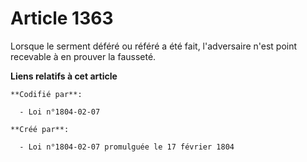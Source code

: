 # Article 1363

Lorsque le serment déféré ou référé a été fait, l'adversaire n'est point recevable à en prouver la fausseté.

**Liens relatifs à cet article**

	**Codifié par**:

	  - Loi n°1804-02-07

	**Créé par**:

	  - Loi n°1804-02-07 promulguée le 17 février 1804

